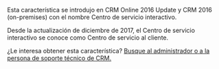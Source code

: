 Esta característica se introdujo en CRM Online 2016 Update y CRM 2016 (on-premises) con el nombre Centro de servicio interactivo. 

Desde la actualización de diciembre de 2017, el Centro de servicio interactivo se conoce como Centro de servicio al cliente.
  
¿Le interesa obtener esta característica? [Busque al administrador o a la persona de soporte técnico de CRM.](../basics/find-administrator-support.md)
